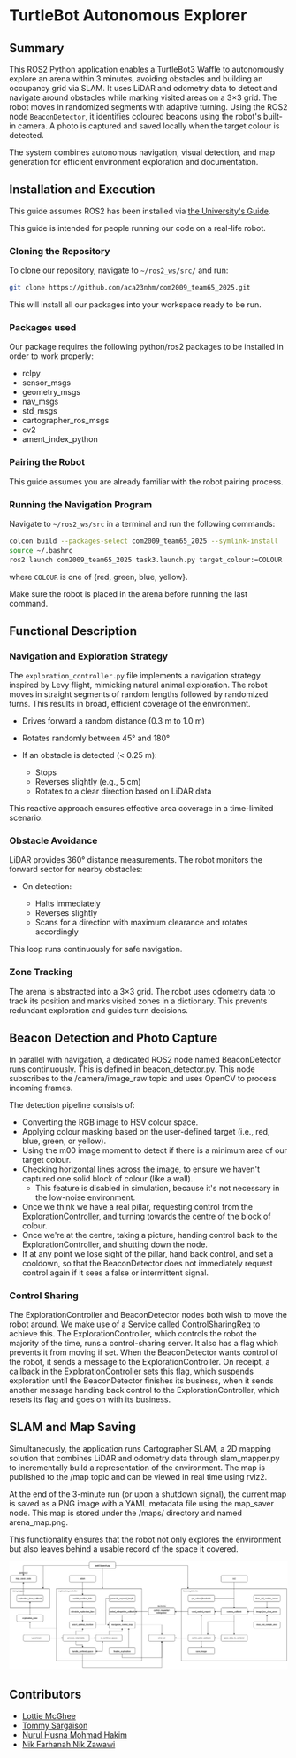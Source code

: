 # TurtleBot Autonomous Explorer

## Summary

This ROS2 Python application enables a TurtleBot3 Waffle to autonomously explore an arena within 3 minutes, avoiding obstacles and building an occupancy grid via SLAM. It uses LiDAR and odometry data to detect and navigate around obstacles while marking visited areas on a 3×3 grid. The robot moves in randomized segments with adaptive turning. Using the ROS2 node `BeaconDetector`, it identifies coloured beacons using the robot's built-in camera. A photo is captured and saved locally when the target colour is detected. 

The system combines autonomous navigation, visual detection, and map generation for efficient environment exploration and documentation.

## Installation and Execution

This guide assumes ROS2 has been installed via [the University's Guide](https://tom-howard.github.io/com2009/ros/).

This guide is intended for people running our code on a real-life robot.

### Cloning the Repository

To clone our repository, navigate to `~/ros2_ws/src/` and run:

```bash
git clone https://github.com/aca23nhm/com2009_team65_2025.git
```

This will install all our packages into your workspace ready to be run.

### Packages used

Our package requires the following python/ros2 packages to be installed in order to work properly:
- rclpy
- sensor_msgs
- geometry_msgs
- nav_msgs
- std_msgs
- cartographer_ros_msgs
- cv2
- ament_index_python

### Pairing the Robot

This guide assumes you are already familiar with the robot pairing process.

### Running the Navigation Program

Navigate to `~/ros2_ws/src` in a terminal and run the following commands:

```bash
colcon build --packages-select com2009_team65_2025 --symlink-install
source ~/.bashrc
ros2 launch com2009_team65_2025 task3.launch.py target_colour:=COLOUR
```
where `COLOUR` is one of {red, green, blue, yellow}.

Make sure the robot is placed in the arena before running the last command.


## Functional Description

### Navigation and Exploration Strategy

The `exploration_controller.py` file implements a navigation strategy inspired by Levy flight, mimicking natural animal exploration. The robot moves in straight segments of random lengths followed by randomized turns. This results in broad, efficient coverage of the environment.

* Drives forward a random distance (0.3 m to 1.0 m)
* Rotates randomly between 45° and 180°
* If an obstacle is detected (< 0.25 m):

  * Stops
  * Reverses slightly (e.g., 5 cm)
  * Rotates to a clear direction based on LiDAR data

This reactive approach ensures effective area coverage in a time-limited scenario.

### Obstacle Avoidance

LiDAR provides 360° distance measurements. The robot monitors the forward sector for nearby obstacles:

* On detection:

  * Halts immediately
  * Reverses slightly
  * Scans for a direction with maximum clearance and rotates accordingly

This loop runs continuously for safe navigation.

### Zone Tracking

The arena is abstracted into a 3×3 grid. The robot uses odometry data to track its position and marks visited zones in a dictionary. This prevents redundant exploration and guides turn decisions.

## Beacon Detection and Photo Capture
In parallel with navigation, a dedicated ROS2 node named BeaconDetector runs continuously. This is defined in beacon_detector.py. This node subscribes to the /camera/image_raw topic and uses OpenCV to process incoming frames.

The detection pipeline consists of:

- Converting the RGB image to HSV colour space.
- Applying colour masking based on the user-defined target (i.e., red, blue, green, or yellow).
- Using the m00 image moment to detect if there is a minimum area of our target colour.
- Checking horizontal lines across the image, to ensure we haven't captured one solid block of colour (like a wall).
  - This feature is disabled in simulation, because it's not necessary in the low-noise environment.
- Once we think we have a real pillar, requesting control from the ExplorationController, and turning towards the centre of the block of colour.
- Once we're at the centre, taking a picture, handing control back to the ExplorationController, and shutting down the node.
- If at any point we lose sight of the pillar, hand back control, and set a cooldown, so that the BeaconDetector does not immediately request control again if it sees a false or intermittent signal.

### Control Sharing
The ExplorationController and BeaconDetector nodes both wish to move the robot around. We make use of a Service called ControlSharingReq to achieve this. The ExplorationController, which controls the robot the majority of the time, runs a control-sharing server. It also has a flag which prevents it from moving if set. When the BeaconDetector wants control of the robot, it sends a message to the ExplorationController. On receipt, a callback in the ExplorationController sets this flag, which suspends exploration until the BeaconDetector finishes its business, when it sends another message handing back control to the ExplorationController, which resets its flag and goes on with its business.


## SLAM and Map Saving
Simultaneously, the application runs Cartographer SLAM, a 2D mapping solution that combines LiDAR and odometry data through slam_mapper.py to incrementally build a representation of the environment. The map is published to the /map topic and can be viewed in real time using rviz2.

At the end of the 3-minute run (or upon a shutdown signal), the current map is saved as a PNG image with a YAML metadata file using the map_saver node. This map is stored under the /maps/ directory and named arena_map.png.

This functionality ensures that the robot not only explores the environment but also leaves behind a usable record of the space it covered.

![Functional Block Diagram](./functional_block_diagram.png)

## Contributors

* [Lottie McGhee](https://github.com/drearyplane8)
* [Tommy Sargaison](https://github.com/tommmicron)
* [Nurul Husna Mohmad Hakim](https://github.com/aca23nhm)
* [Nik Farhanah Nik Zawawi](https://github.com/anahnick)
